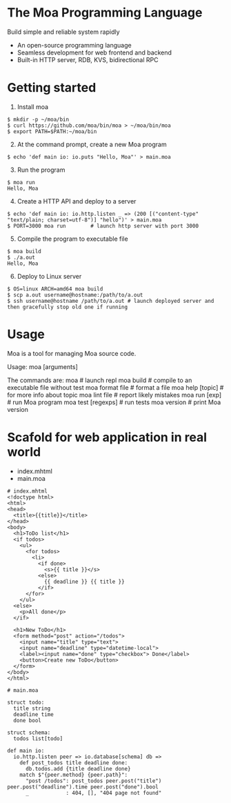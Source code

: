 # The Moa Programming Language
Build simple and reliable system rapidly
- An open-source programming language
- Seamless development for web frontend and backend
- Built-in HTTP server, RDB, KVS, bidirectional RPC



# Getting started

1. Install moa
```
$ mkdir -p ~/moa/bin
$ curl https://github.com/moa/bin/moa > ~/moa/bin/moa
$ export PATH=$PATH:~/moa/bin
```

2. At the command prompt, create a new Moa program
```
$ echo 'def main io: io.puts "Hello, Moa"' > main.moa
```

3. Run the program
```
$ moa run
Hello, Moa
```

4. Create a HTTP API and deploy to a server
```
$ echo 'def main io: io.http.listen _ => (200 [("content-type" "text/plain; charset=utf-8")] "hello")' > main.moa
$ PORT=3000 moa run        # launch http server with port 3000
```

5. Compile the program to executable file
```
$ moa build
$ ./a.out
Hello, Moa
```

6. Deploy to Linux server
```
$ OS=linux ARCH=amd64 moa build
$ scp a.out username@hostname:/path/to/a.out
$ ssh username@hostname /path/to/a.out # launch deployed server and then gracefully stop old one if running
```



# Usage
Moa is a tool for managing Moa source code.

Usage:
  moa <command> [arguments]

The commands are:
  moa                # launch repl
  moa build          # compile to an executable file without test
  moa format file    # format a file
  moa help [topic]   # for more info about topic
  moa lint file      # report likely mistakes
  moa run [exp]      # run Moa program
  moa test [regexps] # run tests
  moa version        # print Moa version



# Scafold for web application in real world
- index.mhtml
- main.moa

```
# index.mhtml
<!doctype html>
<html>
<head>
  <title>{{title}}</title>
</head>
<body>
  <h1>ToDo list</h1>
  <if todos>
    <ul>
      <for todos>
        <li>
          <if done>
            <s>{{ title }}</s>
          <else>
            {{ deadline }} {{ title }}
          </if>
      </for>
    </ul>
  <else>
    <p>All done</p>
  </if>

  <h1>New ToDo</h1>
  <form method="post" action="/todos">
    <input name="title" type="text">
    <input name="deadline" type="datetime-local">
    <label><input name="done" type="checkbox"> Done</label>
    <button>Create new ToDo</button>
  </form>
</body>
</html>
```

```
# main.moa

struct todo:
  title string
  deadline time
  done bool

struct schema:
  todos list[todo]

def main io:
  io.http.listen peer => io.database[schema] db =>
    def post_todos title deadline done:
      db.todos.add {title deadline done}
    match $"{peer.method} {peer.path}":
      "post /todos": post_todos peer.post("title") peer.post("deadline").time peer.post("done").bool
      _            : 404, [], "404 page not found"
```
